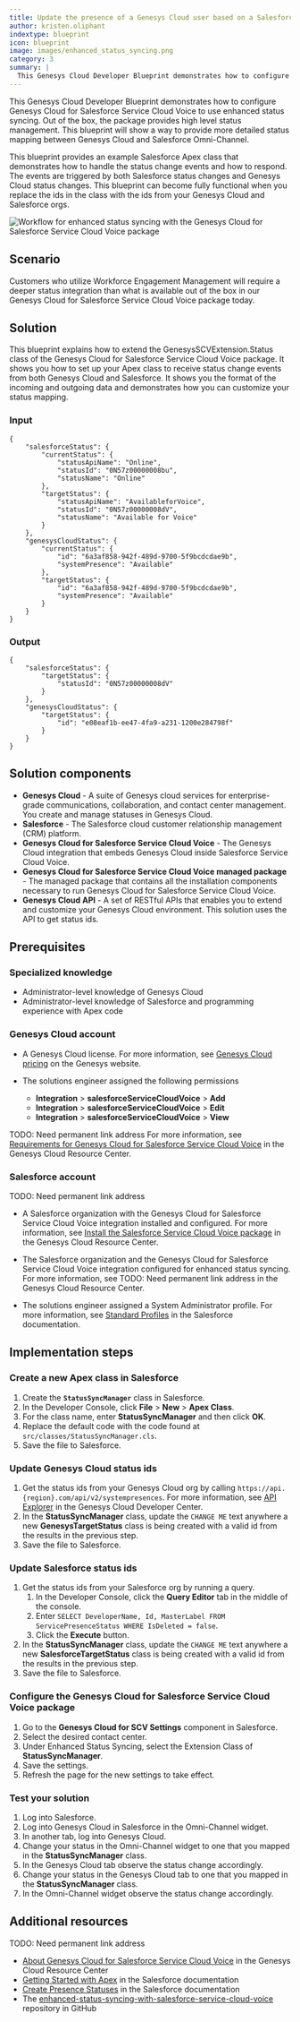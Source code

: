 ```yaml
---
title: Update the presence of a Genesys Cloud user based on a Salesforce presence change and vice versa
author: kristen.oliphant
indextype: blueprint
icon: blueprint
image: images/enhanced_status_syncing.png
category: 3
summary: |
  This Genesys Cloud Developer Blueprint demonstrates how to configure Genesys Cloud for Salesforce Service Cloud Voice to use enhanced status syncing. Out of the box, the package provides high level status management. This blueprint will show a way to provide more detailed status mapping between Genesys Cloud and Salesforce Omni-Channel.
---
```


This Genesys Cloud Developer Blueprint demonstrates how to configure Genesys Cloud for Salesforce Service Cloud Voice to use enhanced status syncing. Out of the box, the package provides high level status management. This blueprint will show a way to provide more detailed status mapping between Genesys Cloud and Salesforce Omni-Channel.

This blueprint provides an example Salesforce Apex class that demonstrates how to handle the status change events and how to respond. The events are triggered by both Salesforce status changes and Genesys Cloud status changes. This blueprint can become fully functional when you replace the ids in the class with the ids from your Genesys Cloud and Salesforce orgs.

![Workflow for enhanced status syncing with the Genesys Cloud for Salesforce Service Cloud Voice package](/blueprint/images/enhanced_status_syncing.png "Workflow for enhanced status syncing with the Genesys Cloud for Salesforce Service Cloud Voice package")

## Scenario

Customers who utilize Workforce Engagement Management will require a deeper status integration than what is available out of the box in our Genesys Cloud for Salesforce Service Cloud Voice package today. 

## Solution

This blueprint explains how to extend the GenesysSCVExtension.Status class of the Genesys Cloud for Salesforce Service Cloud Voice package. It shows you how to set up your Apex class to receive status change events from both Genesys Cloud and Salesforce. It shows you the format of the incoming and outgoing data and demonstrates how you can customize your status mapping.

### Input

```
{
	"salesforceStatus": {
		"currentStatus": {
			"statusApiName": "Online",
			"statusId": "0N57z00000008bu",
			"statusName": "Online"
		},
		"targetStatus": {
			"statusApiName": "AvailableforVoice",
			"statusId": "0N57z00000008dV",
			"statusName": "Available for Voice"
		}
	},
	"genesysCloudStatus": {
		"currentStatus": {
			"id": "6a3af858-942f-489d-9700-5f9bcdcdae9b",
			"systemPresence": "Available"
		},
		"targetStatus": {
			"id": "6a3af858-942f-489d-9700-5f9bcdcdae9b",
			"systemPresence": "Available"
		}
	}
}
```

### Output

```
{
	"salesforceStatus": {
		"targetStatus": {
			"statusId": "0N57z00000008dV"
		}
	},
	"genesysCloudStatus": {
		"targetStatus": {
			"id": "e08eaf1b-ee47-4fa9-a231-1200e284798f"
		}
	}
}
```

## Solution components

* **Genesys Cloud** - A suite of Genesys cloud services for enterprise-grade communications, collaboration, and contact center management. You create and manage statuses in Genesys Cloud.
* **Salesforce** - The Salesforce cloud customer relationship management (CRM) platform. 
* **Genesys Cloud for Salesforce Service Cloud Voice** - The Genesys Cloud integration that embeds Genesys Cloud inside Salesforce Service Cloud Voice.
* **Genesys Cloud for Salesforce Service Cloud Voice managed package** - The managed package that contains all the installation components necessary to run Genesys Cloud for Salesforce Service Cloud Voice.
* **Genesys Cloud API** - A set of RESTful APIs that enables you to extend and customize your Genesys Cloud environment. This solution uses the API to get status ids.

## Prerequisites

### Specialized knowledge

* Administrator-level knowledge of Genesys Cloud
* Administrator-level knowledge of Salesforce and programming experience with Apex code

### Genesys Cloud account

* A Genesys Cloud license. For more information, see [Genesys Cloud pricing](https://www.genesys.com/pricing "Opens the Genesys Cloud pricing page") on the Genesys website.

* The solutions engineer assigned the following permissions
  *  **Integration** > **salesforceServiceCloudVoice** > **Add**
  *  **Integration** > **salesforceServiceCloudVoice** > **Edit**
  *  **Integration** > **salesforceServiceCloudVoice** > **View**

TODO: Need permanent link address
For more information, see [Requirements for Genesys Cloud for Salesforce Service Cloud Voice](https://help.mypurecloud.com/?p=166994 "Opens the Requirements for Genesys Cloud for Salesforce Service Cloud Voice article") in the Genesys Cloud Resource Center.

### Salesforce account

TODO: Need permanent link address
* A Salesforce organization with the Genesys Cloud for Salesforce Service Cloud Voice integration installed and configured. For more information, see [Install the Salesforce Service Cloud Voice package](https://help.mypurecloud.com/?p=39356/ "Opens the Install the Salesforce Service Cloud Voice package article") in the Genesys Cloud Resource Center.

* The Salesforce organization and the Genesys Cloud for Salesforce Service Cloud Voice integration configured for enhanced status syncing. For more information, see TODO: Need permanent link address in the Genesys Cloud Resource Center.

* The solutions engineer assigned a System Administrator profile. For more information, see [Standard Profiles](https://help.salesforce.com/articleView?id=standard_profiles.htm&type=5 "Opens Standard Profiles") in the Salesforce documentation.

## Implementation steps

### Create a new Apex class in Salesforce

1. Create the **`StatusSyncManager`** class in Salesforce.
2. In the Developer Console, click **File** > **New** > **Apex Class**.
3. For the class name, enter **StatusSyncManager** and then click **OK**.
4. Replace the default code with the code found at `src/classes/StatusSyncManager.cls`.
5. Save the file to Salesforce. 

### Update Genesys Cloud status ids

1. Get the status ids from your Genesys Cloud org by calling `https://api.{region}.com/api/v2/systempresences`. For more information, see [API Explorer](https://developer.genesys.cloud/devapps/api-explorer "Opens the API Explorer") in the Genesys Cloud Developer Center.
2. In the **StatusSyncManager** class, update the `CHANGE ME` text anywhere a new **GenesysTargetStatus** class is being created with a valid id from the results in the previous step. 
3. Save the file to Salesforce.

### Update Salesforce status ids

1. Get the status ids from your Salesforce org by running a query.
    1. In the Developer Console, click the **Query Editor** tab in the middle of the console.
    2. Enter `SELECT DeveloperName, Id, MasterLabel FROM ServicePresenceStatus WHERE IsDeleted = false`.
    3. Click the **Execute** button.
2. In the **StatusSyncManager** class, update the `CHANGE ME` text anywhere a new **SalesforceTargetStatus** class is being created with a valid id from the results in the previous step.
3. Save the file to Salesforce.

### Configure the Genesys Cloud for Salesforce Service Cloud Voice package

1. Go to the **Genesys Cloud for SCV Settings** component in Salesforce.
2. Select the desired contact center.
3. Under Enhanced Status Syncing, select the Extension Class of **StatusSyncManager**.
4. Save the settings.
5. Refresh the page for the new settings to take effect.

### Test your solution

1. Log into Salesforce.
2. Log into Genesys Cloud in Salesforce in the Omni-Channel widget.
3. In another tab, log into Genesys Cloud.
4. Change your status in the Omni-Channel widget to one that you mapped in the **StatusSyncManager** class.
5. In the Genesys Cloud tab observe the status change accordingly.
6. Change your status in the Genesys Cloud tab to one that you mapped in the **StatusSyncManager** class.
7. In the Omni-Channel widget observe the status change accordingly.

## Additional resources

TODO: Need permanent link address
* [About Genesys Cloud for Salesforce Service Cloud Voice](https://help.mypurecloud.com/?p=65221 "Opens the About Genesys Cloud for Salesforce Service Cloud Voice article") in the Genesys Cloud Resource Center
* [Getting Started with Apex](https://developer.salesforce.com/docs/atlas.en-us.apexcode.meta/apexcode/apex_intro_get_started.htm "Opens the Getting Started with Apex page") in the Salesforce documentation
* [Create Presence Statuses](https://help.salesforce.com/s/articleView?id=sf.service_presence_create_presence_status.htm&type=5 "Opens the Create Presence Statuses page") in the Salesforce documentation
* The [enhanced-status-syncing-with-salesforce-service-cloud-voice](https://github.com/GenesysCloudBlueprints/enhanced-status-syncing-with-salesforce-service-cloud-voice "Opens the enhanced-status-syncing-with-salesforce-service-cloud-voice repository in GitHub") repository in GitHub
